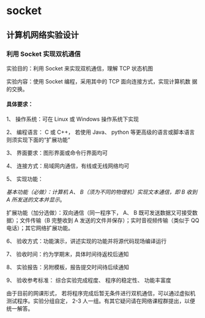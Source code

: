 # socket

## 计算机网络实验设计

### 利用 Socket 实现双机通信

实验目的：利用 Socket 来实现双机通信，理解 TCP 状态机图

实验内容：使用 Socket 编程，采用其中的 TCP 面向连接方式，实现计算机数
据的交换。

#### 具体要求：

1、 操作系统：可在 Linux 或 Windows 操作系统下实现

2、 编程语言： C 或 C++， 若使用 Java、 python 等更高级的语言或脚本语言则须实现下面的“扩展功能”

3、 界面要求：图形界面或命令行界面均可

4、 连接方式：局域网内通信，有线或无线网络均可

5、 实现功能：

*基本功能（必做）：计算机 A、 B（须为不同的物理机）实现文本通信，即 B 收到 A 所发送的文本并显示*。

扩展功能（加分选做）：双向通信（同一程序下， A、 B 既可发送数据又可接受数据）；文件传输（B 完整收到 A 发送的文件并保存）；实时音视频传输（类似于 QQ 电话）；其它网络扩展功能。

6、 验收方式：功能演示，讲述实现的功能并将源代码现场编译运行

7、 验收时间：约为学期末，具体时间待返校后通知

8、 实验报告：另附模板，报告提交时间待后续通知

9、 验收参考标准： 综合实验完成程度、 程序的稳定性、 功能丰富度

由于目前的网课形式， 若将程序完成后暂无条件进行双机通信，可以通过虚拟机测试程序。实验分组自定， 2-3 人一组。有其它疑问请在网络课程群提出，以便统一解答。
